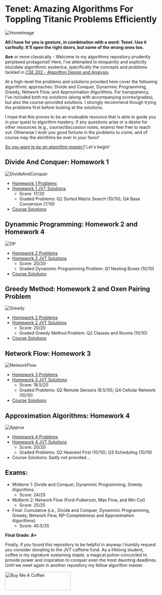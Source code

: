 # Tenet: Amazing Algorithms For Toppling Titanic Problems Efficiently 

![HomeImage](https://ourculturemag.com/wp-content/uploads/2021/06/Tenet-10-696x392.jpeg)

**All I have for you is gesture, in combination with a word: Tenet. Use it carfeully. It'll open the right doors, but some of the wrong ones too.**

**Ave** or more classically - Welcome to my algorithms repository prudently perplexed protagonist! Here, I've attempted to eloquently and explicitly elucidate algorithmic esoterica, specifically the concepts and problems tackled in [CSE 202 - Algorithm Design and Analysis](https://algorithms.eng.ucsd.edu/cse202). 

At a high-level the problems and solutions provided here cover the following algorithmic approaches: Divide and Conquer, Dynammic Programming, Greedy, Network Flow, and Approximation Algorithms. For transparency, I've included both my solutions (along with accompanying scores/grades), but also the course-provided solutions. I strongly recommend though trying the problems first before looking at the solutions. 

I hope that this proves to be an invaluable resource that is able to guide you in your quest to algorithm mastery.  If any questions arise or a desire for other resources (e.g., course/discussion notes, exams) feel free to reach out. Otherwise I wish you good fortune in the problems to come, and of course may the alorithms be ever in your favor!

*[So you want to be an algorithm master?](https://www.youtube.com/watch?v=4kJ9wp-mog8)* Let's begin!  

## Divide And Conquer: Homework 1
![DivideAndConquer](https://static.tvtropes.org/pmwiki/pub/images/zuko_darkwater657.png)
- [Homework 1 Problems](https://github.com/jvtalwar/CSE202-AlgorithmDesignAndAnalysis/blob/main/HomeworkProblems/hw1.pdf)
- [Homework 1 JVT Solutions](https://github.com/jvtalwar/CSE202-AlgorithmDesignAndAnalysis/blob/main/HomeworkSolutions/jvtSolutions/Homework1_CSE202.pdf) 
  - Score: 17/20 
  - Graded Problems: Q2 Sorted Matrix Search (10/10); Q4 Base Conversion (7/10)
- [Course Solutions](https://github.com/jvtalwar/CSE202-AlgorithmDesignAndAnalysis/blob/main/HomeworkSolutions/CourseSolutions/hw1_s.pdf)

## Dynammic Programming: Homework 2 and Homework 4
![DP](https://static.wikia.nocookie.net/avatar/images/e/e5/Toph%27s_Champion%27s_belt.png)
- [Homework 2 Problems](https://github.com/jvtalwar/CSE202-AlgorithmDesignAndAnalysis/blob/main/HomeworkProblems/hw2.pdf)
- [Homework 2 JVT Solutions](https://github.com/jvtalwar/CSE202-AlgorithmDesignAndAnalysis/blob/main/HomeworkSolutions/jvtSolutions/JVT%20CSE%20202%20HW%202.pdf)
  - Score: 20/20 
  - Graded Dynammic Programming Problem: Q1 Nesting Boxes (10/10)
- [Course Solutions](https://github.com/jvtalwar/CSE202-AlgorithmDesignAndAnalysis/blob/main/HomeworkSolutions/CourseSolutions/hw2_s.pdf)

## Greedy Method: Homework 2 and Oxen Pairing Problem
![Greedy](https://i.imgur.com/H1NuRHL.png)
- [Homework 2 Problems](https://github.com/jvtalwar/CSE202-AlgorithmDesignAndAnalysis/blob/main/HomeworkProblems/hw2.pdf)
- [Homework 2 JVT Solutions](https://github.com/jvtalwar/CSE202-AlgorithmDesignAndAnalysis/blob/main/HomeworkSolutions/jvtSolutions/JVT%20CSE%20202%20HW%202.pdf)
  - Score: 20/20 
  - Graded Greedy Method Problem: Q2 Classes and Rooms (10/10)
- [Course Solutions](https://github.com/jvtalwar/CSE202-AlgorithmDesignAndAnalysis/blob/main/HomeworkSolutions/CourseSolutions/hw2_s.pdf)

## Network Flow: Homework 3
![NetworkFlow](https://upload.wikimedia.org/wikipedia/en/f/fb/Katara.png)
- [Homework 3 Problems](https://github.com/jvtalwar/CSE202-AlgorithmDesignAndAnalysis/blob/main/HomeworkProblems/hw3.pdf)
- [Homework 3 JVT Solutions](https://github.com/jvtalwar/CSE202-AlgorithmDesignAndAnalysis/tree/main/HomeworkSolutions/jvtSolutions): 
  - Score: 18.5/20 
  - Graded Problems: Q2 Remote Sensors (8.5/10); Q4 Cellular Network (10/10)
- [Course Solutions](https://github.com/jvtalwar/CSE202-AlgorithmDesignAndAnalysis/blob/main/HomeworkSolutions/CourseSolutions/hw3_s.pdf)

## Approximation Algorithms: Homework 4
 ![Approx](https://miro.medium.com/max/1400/0*3xTjr7rYOjGYjKqi.webp)
 - [Homework 4 Problems](https://github.com/jvtalwar/CSE202-AlgorithmDesignAndAnalysis/blob/main/HomeworkProblems/hw4.pdf)
 - [Homework 4 JVT Solutions](https://github.com/jvtalwar/CSE202-AlgorithmDesignAndAnalysis/blob/main/HomeworkSolutions/jvtSolutions/JVT%20CSE%20202%20HW%204.pdf) 
    - Score: 20/20 
    - Graded Problems: Q2 Heaviest First (10/10); Q3 Scheduling (10/10) 
  - Course Solutions: Sadly not provided...

## Exams:
 - Midterm 1: Divide and Conquer, Dynammic Programming, Greedy Algorithms
    - Score: 24/25
 - Midterm 2: Network Flow (Ford-Fulkerson, Max Flow, and Min Cut)
    - Score: 25/25
 - Final: Cumulative (i.e., Divide and Conquer, Dynammic Programming, Greedy, Network Flow, NP-Completeness and Approximation Algorithms)
    - Score: 40.5/35

**Final Grade: A+**

Finally, if you found this repository to be helpful in anyway I humbly request you consider donating to the JVT caffeine fund. As a lifelong student, coffee is my signature sustaining staple, a magical potion concocted to provide power and inspiration to conquer even the most daunting deadlines. Until we meet again in another repository my fellow algorithm master.

<a href="https://www.buymeacoffee.com/jvtalwar" target="_blank"><img src="https://cdn.buymeacoffee.com/buttons/v2/default-violet.png" alt="Buy Me A Coffee" style="height: 60px !important;width: 217px !important;" ></a>